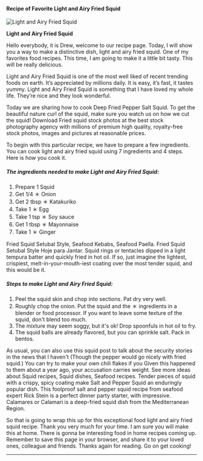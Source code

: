             

#### Recipe of Favorite Light and Airy Fried Squid

![Light and Airy Fried Squid](https://img-global.cpcdn.com/recipes/6428351565660160/751x532cq70/light-and-airy-fried-squid-recipe-main-photo.jpg)

**Light and Airy Fried Squid**

Hello everybody, it is Drew, welcome to our recipe page. Today, I will show you a way to make a distinctive dish, light and airy fried squid. One of my favorites food recipes. This time, I am going to make it a little bit tasty. This will be really delicious.

Light and Airy Fried Squid is one of the most well liked of recent trending foods on earth. It’s appreciated by millions daily. It is easy, it’s fast, it tastes yummy. Light and Airy Fried Squid is something that I have loved my whole life. They’re nice and they look wonderful.

Today we are sharing how to cook Deep Fried Pepper Salt Squid. To get the beautiful nature curl of the squid, make sure you watch us on how we cut the squid! Download Fried squid stock photos at the best stock photography agency with millions of premium high quality, royalty-free stock photos, images and pictures at reasonable prices.

To begin with this particular recipe, we have to prepare a few ingredients. You can cook light and airy fried squid using 7 ingredients and 4 steps. Here is how you cook it.

##### The ingredients needed to make Light and Airy Fried Squid:

1.  Prepare 1 Squid
2.  Get 1/4 ＊ Onion
3.  Get 2 tbsp ＊ Katakuriko
4.  Take 1 ＊ Egg
5.  Take 1 tsp ＊ Soy sauce
6.  Get 1 tbsp ＊ Mayonnaise
7.  Take 1 ＊ Ginger

Fried Squid Setubal Style, Seafood Kebabs, Seafood Paella. Fried Squid Setubal Style Hoje para Jantar. Squid rings or tentacles dipped in a light tempura batter and quickly fried in hot oil. If so, just imagine the lightest, crispiest, melt-in-your-mouth-iest coating over the most tender squid, and this would be it.

##### Steps to make Light and Airy Fried Squid:

1.  Peel the squid skin and chop into sections. Pat dry very well.
2.  Roughly chop the onion. Put the squid and the ＊ ingredients in a blender or food processor. If you want to leave some texture of the squid, don't blend too much.
3.  The mixture may seem soggy, but it's ok! Drop spoonfuls in hot oil to fry.
4.  The squid balls are already flavored, but you can sprinkle salt. Pack in bentos.

As usual, you can also use this squid post to talk about the security stories in the news that I haven't (Though the pepper would go nicely with fried squid.) You can try to make your own chili flakes if you Given this happened to them about a year ago, your accusation carries weight. See more ideas about Squid recipes, Squid dishes, Seafood recipes. Tender pieces of squid with a crispy, spicy coating make Salt and Pepper Squid an enduringly popular dish. This foolproof salt and pepper squid recipe from seafood expert Rick Stein is a perfect dinner party starter, with impressive. Calamares or Calamari is a deep-fried squid dish from the Mediterranean Region.

So that is going to wrap this up for this exceptional food light and airy fried squid recipe. Thank you very much for your time. I am sure you will make this at home. There is gonna be interesting food in home recipes coming up. Remember to save this page in your browser, and share it to your loved ones, colleague and friends. Thanks again for reading. Go on get cooking!

* * *